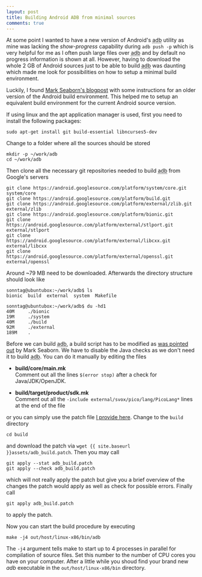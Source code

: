 ```yaml
---
layout: post
title: Building Android ADB from minimal sources
comments: true
---
```


At some point I wanted to have a new version of Android's <abbr title="Android Debug Bridge">adb</abbr> utility as mine was lacking the *show-progress* capability during `adb push -p` which is very helpful for me as I often push large files over <abbr title="Android Debug Bridge">adb</abbr> and by default no progress information is shown at all. However, having to download the whole 2 GB of Android sources just to be able to build <abbr title="Android Debug Bridge">adb</abbr> was daunting which made me look for possibilities on how to setup a minimal build environment.

Luckily, I found [Mark Seaborn's blogpost][1] with some instructions for an older version of the Android build environment. This helped me to setup an equivalent build environment for the current Android source version.

If using linux and the apt application manager is used, first you need to install the following packages:

    sudo apt-get install git build-essential libncurses5-dev

Change to a folder where all the sources should be stored

    mkdir -p ~/work/adb
    cd ~/work/adb
    
Then clone all the necessary git repositories needed to build <abbr title="Android Debug Bridge">adb</abbr> from Google's servers

    git clone https://android.googlesource.com/platform/system/core.git system/core
    git clone https://android.googlesource.com/platform/build.git
    git clone https://android.googlesource.com/platform/external/zlib.git external/zlib
    git clone https://android.googlesource.com/platform/bionic.git
    git clone https://android.googlesource.com/platform/external/stlport.git external/stlport
    git clone https://android.googlesource.com/platform/external/libcxx.git external/libcxx
    git clone https://android.googlesource.com/platform/external/openssl.git external/openssl
    
Around ~79 MB need to be downloaded. Afterwards the directory structure should look like

    sonntag@ubuntubox:~/work/adb$ ls
    bionic  build  external  system  Makefile
    
    sonntag@ubuntubox:~/work/adb$ du -hd1
    40M     ./bionic
    19M     ./system
    40M     ./build
    92M     ./external
    189M    .

Before we can build <abbr title="Android Debug Bridge">adb</abbr>, a build script has to be modified as [was pointed out][1] by Mark Seaborn. We have to disable the Java checks as we don't need it to build <abbr title="Android Debug Bridge">adb</abbr>. You can do it manually by editing the files

   - __build/core/main.mk__      
     Comment out all the lines `$(error stop)` after a check for Java/JDK/OpenJDK.
      
   - __build/target/product/sdk.mk__      
     Comment out all the `-include external/svox/pico/lang/PicoLang*` lines at the end of the file
      
or you can simply use the patch file [I provide here][2]. Change to the `build` directory

    cd build
    
and download the patch via `wget {{ site.baseurl }}assets/adb_build.patch`. Then you may call

    git apply --stat adb_build.patch
    git apply --check adb_build.patch

which will not really apply the patch but give you a brief overview of the changes the patch would apply as well as check for possible errors. Finally call

    git apply adb_build.patch
    
to apply the patch.

Now you can start the build procedure by executing

    make -j4 out/host/linux-x86/bin/adb

The `-j4` argument tells make to start up to 4 processes in parallel for compilation of source files. Set this number to the number of <abbr>CPU</abbr> cores you have on your computer. After a little while you shoud find your brand new _adb_ executable in the `out/host/linux-x86/bin` directory.

[1]: http://lackingrhoticity.blogspot.de/2010/02/how-to-build-adb-android-debugger.html  "How to build adb, the Android debugger"
[2]: /assets/adb_build.patch "Patch for minimal ADB build environment"